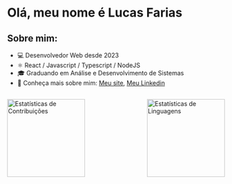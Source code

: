 # Olá, meu nome é Lucas Farias

## Sobre mim:

- 💻 Desenvolvedor Web desde 2023
- ⚛ React / Javascript / Typescript / NodeJS
- 🎓 Graduando em Análise e Desenvolvimento de Sistemas
- 🔗 Conheça mais sobre mim: [Meu site](https://portifolio-lucas-01.vercel.app/), [Meu Linkedin](https://www.linkedin.com/in/lucas-farias-das-neves/)

##


<div style="display: flex; justify-content: space-between;">
    <img src="https://github-readme-stats.vercel.app/api?username=LucasfNeves&theme=algolia&hide_border=false&include_all_commits=false&count_private=false" alt="Estatísticas de Contribuições" style="height:180px;max-height:100%;">
        <img src="https://github-readme-stats.vercel.app/api/top-langs?username=LucasfNeves&show_icons=true&theme=algolia&title_color=ffff&text_color=dedede&locale=en&layout=compact" alt="Estatísticas de Linguagens" style="height:180px;max-height:100%;">
</div>


